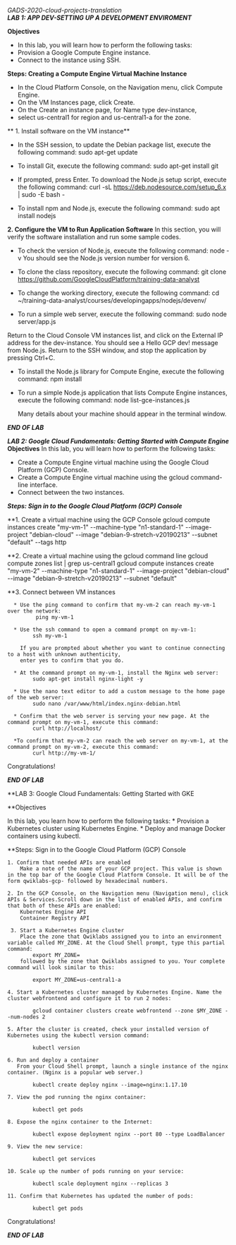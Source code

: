 <em>GADS-2020-cloud-projects-translation </em> <br/>
***LAB 1: APP DEV-SETTING UP A DEVELOPMENT ENVIROMENT***

**Objectives**
 * In this lab, you will learn how to perform the following tasks:
 * Provision a Google Compute Engine instance.
 * Connect to the instance using SSH.

**Steps: Creating a Compute Engine Virtual Machine Instance**
  * In the Cloud Platform Console, on the Navigation menu, click Compute Engine.
  * On the VM Instances page, click Create.
  * On the Create an instance page, for Name type
     dev-instance, 
  * select us-central1 for region and us-central1-a for the zone.
  
 ** 1.  Install software on the VM instance**
  * In the SSH session, to update the Debian package list, execute the following command:
      sudo apt-get update

  * To install Git, execute the following command:
      sudo apt-get install git

  * If prompted, press Enter.
    To download the Node.js setup script, execute the following command:
      curl -sL https://deb.nodesource.com/setup_6.x | sudo -E bash -

  * To install npm and Node.js, execute the following command:
      sudo apt install nodejs

**2.  Configure the VM to Run Application Software**
In this section, you will verify the software installation and run some sample codes.

  * To check the version of Node.js, execute the following command:
        node -v
    You should see the Node.js version number for version 6.

  * To clone the class repository, execute the following command:
        git clone https://github.com/GoogleCloudPlatform/training-data-analyst

  * To change the working directory, execute the following command:
        cd ~/training-data-analyst/courses/developingapps/nodejs/devenv/

  * To run a simple web server, execute the following command:
        sudo node server/app.js

Return to the Cloud Console VM instances list, and click on the External IP address for the dev-instance.
You should see a Hello GCP dev! message from Node.js.
Return to the SSH window, and stop the application by pressing Ctrl+C.

  * To install the Node.js library for Compute Engine, execute the following command:
        npm install

  * To run a simple Node.js application that lists Compute Engine instances, execute the following command:
        node list-gce-instances.js

    Many details about your machine should appear in the terminal window.

  ***END OF LAB***


***LAB 2: Google Cloud Fundamentals: Getting Started with Compute Engine***
**Objectives**
In this lab, you will learn how to perform the following tasks:
  * Create a Compute Engine virtual machine using the Google Cloud Platform (GCP) Console.
  * Create a Compute Engine virtual machine using the gcloud command-line interface.
  * Connect between the two instances.

***Steps: Sign in to the Google Cloud Platform (GCP) Console***

**1. Create a virtual machine using the GCP Console
        gcloud compute instances create "my-vm-1" --machine-type "n1-standard-1" 
        --image-project "debian-cloud" --image "debian-9-stretch-v20190213" --subnet "default" --tags http

**2. Create a virtual machine using the gcloud command line
        gcloud compute zones list | grep us-central1
        gcloud compute instances create "my-vm-2" --machine-type "n1-standard-1"
         --image-project "debian-cloud" --image "debian-9-stretch-v20190213" --subnet "default"

 **3. Connect between VM instances
 
      * Use the ping command to confirm that my-vm-2 can reach my-vm-1 over the network:
             ping my-vm-1

      * Use the ssh command to open a command prompt on my-vm-1:
            ssh my-vm-1

        If you are prompted about whether you want to continue connecting to a host with unknown authenticity, 
        enter yes to confirm that you do.

      * At the command prompt on my-vm-1, install the Nginx web server:
            sudo apt-get install nginx-light -y

      * Use the nano text editor to add a custom message to the home page of the web server:
            sudo nano /var/www/html/index.nginx-debian.html

      * Confirm that the web server is serving your new page. At the command prompt on my-vm-1, execute this command:
            curl http://localhost/

      *To confirm that my-vm-2 can reach the web server on my-vm-1, at the command prompt on my-vm-2, execute this command:
            curl http://my-vm-1/

Congratulations!

***END OF LAB***


**LAB 3: Google Cloud Fundamentals: Getting Started with GKE

**Objectives

In this lab, you learn how to perform the following tasks:
    * Provision a Kubernetes cluster using Kubernetes Engine.
    * Deploy and manage Docker containers using kubectl.

**Steps: Sign in to the Google Cloud Platform (GCP) Console

    1. Confirm that needed APIs are enabled
        Make a note of the name of your GCP project. This value is shown in the top bar of the Google Cloud Platform Console. It will be of the form qwiklabs-gcp- followed by hexadecimal numbers.

    2. In the GCP Console, on the Navigation menu (Navigation menu), click APIs & Services.Scroll down in the list of enabled APIs, and confirm that both of these APIs are enabled:
        Kubernetes Engine API
        Container Registry API

     3. Start a Kubernetes Engine cluster
        Place the zone that Qwiklabs assigned you to into an environment variable called MY_ZONE. At the Cloud Shell prompt, type this partial command:
            export MY_ZONE=
        followed by the zone that Qwiklabs assigned to you. Your complete command will look similar to this:
    
            export MY_ZONE=us-central1-a

    4. Start a Kubernetes cluster managed by Kubernetes Engine. Name the cluster webfrontend and configure it to run 2 nodes:

            gcloud container clusters create webfrontend --zone $MY_ZONE --num-nodes 2

    5. After the cluster is created, check your installed version of Kubernetes using the kubectl version command:

            kubectl version

    6. Run and deploy a container
       From your Cloud Shell prompt, launch a single instance of the nginx container. (Nginx is a popular web server.)

            kubectl create deploy nginx --image=nginx:1.17.10

    7. View the pod running the nginx container:

            kubectl get pods

    8. Expose the nginx container to the Internet:

            kubectl expose deployment nginx --port 80 --type LoadBalancer

    9. View the new service:

            kubectl get services

    10. Scale up the number of pods running on your service:

            kubectl scale deployment nginx --replicas 3

    11. Confirm that Kubernetes has updated the number of pods:

            kubectl get pods


Congratulations!

***END OF LAB***
